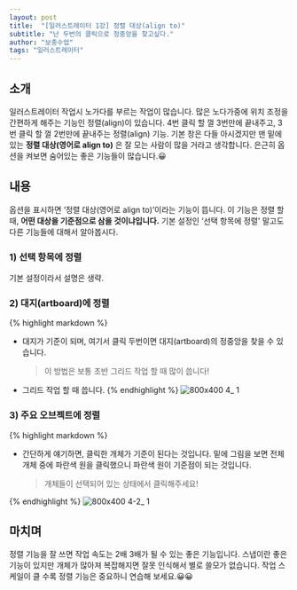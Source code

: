 ```yaml
---
layout: post
title:  "[일러스트레이터 1강] 정렬 대상(align to)"
subtitle: "난 두번의 클릭으로 정중앙을 찾고싶다."
author: "보충수업"
tags: "일러스트레이터"
---
```

## 소개
일러스트레이터 작업시 노가다를 부르는 작업이 많습니다. 많은 노다가중에 위치 조정을 간편하게 해주는 기능인 정렬(align)이 있습니다. 4번 클릭 할 껄 3번만에 끝내주고, 3번 클릭 할 껄 2번만에 끝내주는 정렬(align) 기능. 기본 창은 다들 아시겠지만 맨 밑에 있는  **정렬 대상(영어로 align to)** 은 잘 모는 사람이 많을 거라고 생각합니다. 은근히 옵션을 켜보면 숨어있는 좋은 기능들이 많습니다.😀

## 내용
옵션을 표시하면 ‘정렬 대상(영어로 align to)’이라는 기능이 뜹니다. 이 기능은 정렬 할 때, **어떤 대상을 기준점으로 삼을 것이냐입니다.** 기본 설정인 ‘선택 항목에 정렬' 말고도 다른 기능들에 대해서 알아봅시다.

### 1) 선택 항목에 정렬
기본 설정이라서 설명은 생략.

### 2) 대지(artboard)에 정렬
{% highlight markdown %}
- 대지가 기준이 되며, 여기서 클릭 두번이면 대지(artboard)의 정중앙을 찾을 수 있습니다.
  > 이 방법은 보통 초반 그리드 작업 할 때 많이 씁니다!

- 그리드 작업 할 때 씁니다.
{% endhighlight %}
![800x400 4_ 1](https://user-images.githubusercontent.com/42730616/44780160-41be6c00-abbc-11e8-9c74-082db4a0ba95.jpg)

### 3) 주요 오브젝트에 정렬
{% highlight markdown %}
- 간단하게 얘기하면, 클릭한 개체가 기준이 된다는 것입니다.
  밑에 그림을 보면 전체 개체 중에 파란색 원을 클릭했으니 파란색 원이 기준점이 되는 것입니다.
  > 개체들이 선택되어 있는 상태에서 클릭해주세요!

{% endhighlight %}
![800x400 4-2_ 1](https://user-images.githubusercontent.com/42730616/44780161-41be6c00-abbc-11e8-9836-7688da5f1691.jpg)

## 마치며
정렬 기능을 잘 쓰면 작업 속도는 2배 3배가 될 수 있는 좋은 기능입니다. 스냅이란 좋은 기능이 있지만 개체가 많아져 복잡해지면 잘못 인식해서 별로 쓸모가 없습니다. 작업 스케일이 클 수록 정렬 기능은 중요하니 연습해 보세요.😀😀
